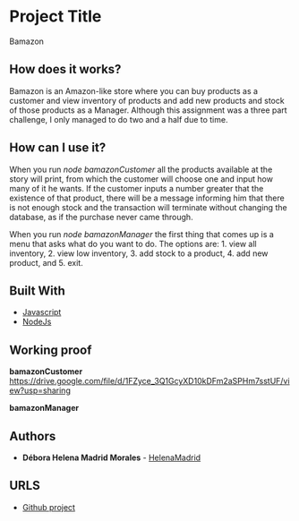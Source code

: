 # Project Title

Bamazon

## How does it works?

Bamazon is an Amazon-like store where you can buy products as a customer and view inventory of products and add new products and stock of those products as a Manager.
Although this assignment was a three part challenge, I only managed to do two and a half due to time.

## How can I use it?

When you run *node bamazonCustomer* all the products available at the story will print, from which the customer will choose one and input how many of it he wants. If the customer inputs a number greater that the existence of that product, there will be a message informing him that there is not enough stock and the transaction will terminate without changing the database, as if the purchase never came through.


When you run *node bamazonManager* the first thing that comes up is a menu that asks what do you want to do. The options are: 1. view all inventory, 2. view low inventory, 3. add stock to a product, 4. add new product, and 5. exit. 

## Built With

* [Javascript](https://www.javascript.com/)
* [NodeJs](https://nodejs.org/en/)

## Working proof

**bamazonCustomer**
https://drive.google.com/file/d/1FZyce_3Q1GcyXD10kDFm2aSPHm7sstUF/view?usp=sharing

**bamazonManager**


## Authors

* **Débora Helena Madrid Morales** - [HelenaMadrid](https://github.com/HelenaMadrid)


## URLS

* [Github project](https://github.com/HelenaMadrid/bamazon)
